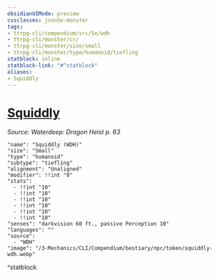 ```yaml
---
obsidianUIMode: preview
cssclasses: json5e-monster
tags:
- ttrpg-cli/compendium/src/5e/wdh
- ttrpg-cli/monster/cr/
- ttrpg-cli/monster/size/small
- ttrpg-cli/monster/type/humanoid/tiefling
statblock: inline
statblock-link: "#^statblock"
aliases:
- Squiddly
---
```

# [Squiddly](3-Mechanics\CLI\Compendium\bestiary\npc/squiddly-wdh.md)
*Source: Waterdeep: Dragon Heist p. 63*  

```statblock
"name": "Squiddly (WDH)"
"size": "Small"
"type": "humanoid"
"subtype": "tiefling"
"alignment": "Unaligned"
"modifier": !!int "0"
"stats":
  - !!int "10"
  - !!int "10"
  - !!int "10"
  - !!int "10"
  - !!int "10"
  - !!int "10"
"senses": "darkvision 60 ft., passive Perception 10"
"languages": ""
"source":
  - "WDH"
"image": "/3-Mechanics/CLI/Compendium/bestiary/npc/token/squiddly-wdh.webp"
```
^statblock